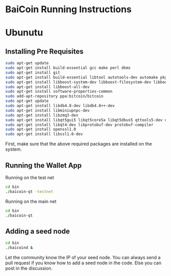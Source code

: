 BaiCoin Running Instructions
===============================

Ubunutu
===================

Installing Pre Requisites
-------------------------
```sh
sudo apt-get update
sudo apt-get install build-essential gcc make perl dkms
sudo apt-get install git
sudo apt-get install build-essential libtool autotools-dev automake pkg-config libssl-dev libevent-dev bsdmainutils
sudo apt-get install libboost-system-dev libboost-filesystem-dev libboost-chrono-dev libboost-program-options-dev libboost-test-dev libboost-thread-dev
sudo apt-get install libboost-all-dev
sudo apt-get install software-properties-common
sudo add-apt-repository ppa:bitcoin/bitcoin
sudo apt-get update
sudo apt-get install libdb4.8-dev libdb4.8++-dev
sudo apt-get install libminiupnpc-dev
sudo apt-get install libzmq3-dev
sudo apt-get install libqt5gui5 libqt5core5a libqt5dbus5 qttools5-dev qttools5-dev-tools libprotobuf-dev protobuf-compiler 
sudo apt-get install libqt4-dev libprotobuf-dev protobuf-compiler
sudo apt-get install openssl1.0
sudo apt-get install libssl1.0-dev
```
First, make sure that the above required packages are installed on the system. 

Running the Wallet App
----------------------

Running on the test net
```sh
cd bin
./baicoin-qt -testnet
```

Running on the main net
```sh
cd bin
./baicoin-qt
```


Adding a seed node
------------------
```sh
cd bin
./baicoind &
```
Let the community know the IP of your seed node. You can always send a pull request if you know how to add a seed node in the code. Else you can post in the discussion. 

